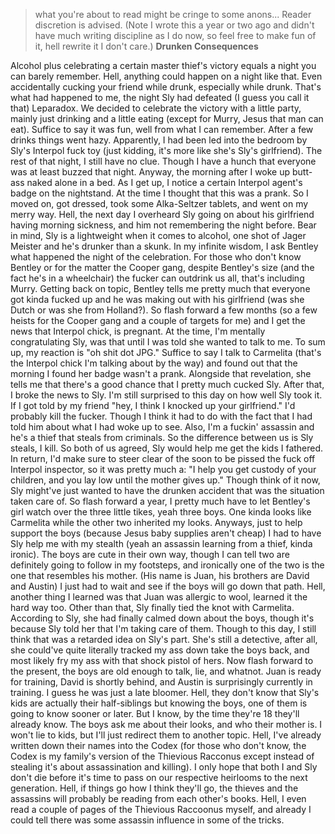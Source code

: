 >what you're about to read might be cringe to some anons... Reader discretion is advised. (Note I wrote this a year or two ago and didn't have much writing discipline as I do now, so feel free to make fun of it, hell rewrite it I don't care.)
**Drunken Consequences**

Alcohol plus celebrating a certain master thief's victory equals a night you can barely remember. Hell, anything could happen on a night like that. Even accidentally cucking your friend while drunk, especially while drunk. That's what had happened to me, the night Sly had defeated (I guess you call it that) Leparadox. We decided to celebrate the victory with a little party, mainly just drinking and a little eating (except for Murry, Jesus that man can eat). Suffice to say it was fun, well from what I can remember. After a few drinks things went hazy. Apparently, I had been led into the bedroom by Sly's Interpol fuck toy (just kidding, it's more like she's Sly's girlfriend). The rest of that night, I still have no clue. Though I have a hunch that everyone was at least buzzed that night. Anyway, the morning after I woke up butt-ass naked alone in a bed. As I get up, I notice a certain Interpol agent's badge on the nightstand. At the time I thought that this was a prank. So I moved on, got dressed, took some Alka-Seltzer tablets, and went on my merry way. Hell, the next day I overheard Sly going on about his girlfriend having morning sickness, and him not remembering the night before. Bear in mind, Sly is a lightweight when it comes to alcohol, one shot of Jager Meister and he's drunker than a skunk. In my infinite wisdom, I ask Bentley what happened the night of the celebration. For those who don't know Bentley or for the matter the Cooper gang, despite Bentley's size (and the fact he's in a wheelchair) the fucker can outdrink us all, that's including Murry. Getting back on topic, Bentley tells me pretty much that everyone got kinda fucked up and he was making out with his girlfriend (was she Dutch or was she from Holland?). So flash forward a few months (so a few heists for the Cooper gang and a couple of targets for me) and I get the news that Interpol chick, is pregnant. At the time, I'm mentally congratulating Sly,  was that until I was told she wanted to talk to me. To sum up, my reaction is "oh shit dot JPG." Suffice to say I talk to Carmelita (that's the Interpol chick I'm talking about by the way) and found out that the morning I found her badge wasn't a prank. Alongside that revelation, she tells me that there's a good chance that I pretty much cucked Sly. After that, I broke the news to Sly. I'm still surprised to this day on how well Sly took it. If I got told by my friend "hey, I think I knocked up your girlfriend."  I'd probably kill the fucker. Though I think it had to do with the fact that I had told him about what I had woke up to see. Also, I'm a fuckin' assassin and he's a thief that steals from criminals. So the difference between us is Sly steals, I kill. So both of us agreed, Sly would help me get the kids I fathered. In return, I'd make sure to steer clear of the soon to be pissed the fuck off Interpol inspector, so it was pretty much a: "I help you get custody of your children, and you lay low until the mother gives up." Though think of it now, Sly might've just wanted to have the drunken accident that was the situation taken care of. So flash forward a year, I pretty much have to let Bentley's girl watch over the three little tikes, yeah three boys. One kinda looks like Carmelita while the other two inherited my looks. Anyways, just to help support the boys (because Jesus baby supplies aren't cheap) I had to have Sly help me with my stealth (yeah an assassin learning from a thief, kinda ironic). The boys are cute in their own way, though I can tell two are definitely going to follow in my footsteps, and ironically one of the two is the one that resembles his mother. (His name is Juan, his brothers are David and Austin) I just had to wait and see if the boys will go down that path. Hell, another thing I learned was that Juan was allergic to wool, learned it the hard way too. Other than that, Sly finally tied the knot with Carmelita. According to Sly, she had finally calmed down about the boys,  though it's because Sly told her that I'm taking care of them. Though to this day, I still think that was a retarded idea on Sly's part. She's still a detective, after all, she could've quite literally tracked my ass down take the boys back, and most likely fry my ass with that shock pistol of hers. Now flash forward to the present, the boys are old enough to talk, lie, and whatnot. Juan is ready for training, David is shortly behind, and Austin is surprisingly currently in training. I  guess he was just a late bloomer. Hell, they don't know that Sly's kids are actually their half-siblings but knowing the boys, one of them is going to know sooner or later. But I know, by the time they're 18 they'll already know. The boys ask me about their looks, and who their mother is. I won't lie to kids, but I'll just redirect them to another topic. Hell, I've already written down their names into the Codex (for those who don't know, the Codex is my family's version of the Thievious Racconus except instead of stealing it's about assassination and killing). I only hope that both I and Sly don't die before it's time to pass on our respective heirlooms to the next generation. Hell, if things go how I think they'll go, the thieves and the assassins will probably be reading from each other's books. Hell, I even read a couple of pages of the Thievious Raccoonus myself, and already I could tell there was some assassin influence in some of the tricks.
